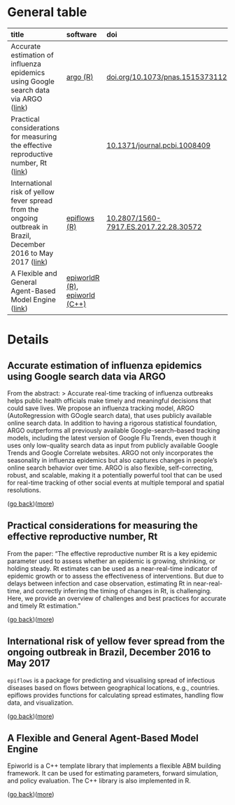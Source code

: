 
# General table

| title                                                                                                                                                                                                                       | software                                                                                                     | doi                                                                                            | keywords                                                                                                    |
|:----------------------------------------------------------------------------------------------------------------------------------------------------------------------------------------------------------------------------|:-------------------------------------------------------------------------------------------------------------|:-----------------------------------------------------------------------------------------------|:------------------------------------------------------------------------------------------------------------|
| Accurate estimation of influenza epidemics using Google search data via ARGO ([link](#accurate-estimation-of-influenza-epidemics-using-google-search-data-via-argo))                                                        | [argo (R)](https://cran.r-project.org/package=argo)                                                          | [doi.org/10.1073/pnas.1515373112](https://doi.org/doi.org/10.1073/pnas.1515373112)             | `web sources`, `big-data`, `real-time`, `influenza`, `methods`, `hmm`, `prediction`, `markov hidden models` |
| Practical considerations for measuring the effective reproductive number, Rt ([link](#practical-considerations-for-measuring-the-effective-reproductive-number-rt))                                                         |                                                                                                              | [10.1371/journal.pcbi.1008409](https://doi.org/10.1371/journal.pcbi.1008409)                   | `simulation`, `compartmental models`, `bias`, `estimation`                                                  |
| International risk of yellow fever spread from the ongoing outbreak in Brazil, December 2016 to May 2017 ([link](#international-risk-of-yellow-fever-spread-from-the-ongoing-outbreak-in-brazil-december-2016-to-may-2017)) | [epiflows (R)](https://github.com/reconhub/epiflows/)                                                        | [10.2807/1560-7917.ES.2017.22.28.30572](https://doi.org/10.2807/1560-7917.ES.2017.22.28.30572) | `prediction`, `visualization`, `flows`, `diffusion`, `exportations`, `importations`                         |
| A Flexible and General Agent-Based Model Engine ([link](#a-flexible-and-general-agent-based-model-engine))                                                                                                                  | [epiworldR (R)](https://github.com/UofUEpi/epiworldR), [epiworld (C++)](https://github.com/UofUEpi/epiworld) |                                                                                                | `abm`, `simulation`, `mcmc`                                                                                 |

# Details

## Accurate estimation of influenza epidemics using Google search data via ARGO

From the abstract: \> Accurate real-time tracking of influenza outbreaks
helps public health officials make timely and meaningful decisions that
could save lives. We propose an influenza tracking model, ARGO
(AutoRegression with GOogle search data), that uses publicly available
online search data. In addition to having a rigorous statistical
foundation, ARGO outperforms all previously available
Google-search–based tracking models, including the latest version of
Google Flu Trends, even though it uses only low-quality search data as
input from publicly available Google Trends and Google Correlate
websites. ARGO not only incorporates the seasonality in influenza
epidemics but also captures changes in people’s online search behavior
over time. ARGO is also flexible, self-correcting, robust, and scalable,
making it a potentially powerful tool that can be used for real-time
tracking of other social events at multiple temporal and spatial
resolutions.

([go back](#general-table))([more](../data/argo.md))

## Practical considerations for measuring the effective reproductive number, Rt

From the paper: “The effective reproductive number Rt is a key epidemic
parameter used to assess whether an epidemic is growing, shrinking, or
holding steady. Rt estimates can be used as a near-real-time indicator
of epidemic growth or to assess the effectiveness of interventions. But
due to delays between infection and case observation, estimating Rt in
near-real-time, and correctly inferring the timing of changes in Rt, is
challenging. Here, we provide an overview of challenges and best
practices for accurate and timely Rt estimation.”

([go back](#general-table))([more](../data/effective-rep-number.md))

## International risk of yellow fever spread from the ongoing outbreak in Brazil, December 2016 to May 2017

`epiflows` is a package for predicting and visualising spread of
infectious diseases based on flows between geographical locations, e.g.,
countries. epiflows provides functions for calculating spread estimates,
handling flow data, and visualization.

([go back](#general-table))([more](../data/epiflows.md))

## A Flexible and General Agent-Based Model Engine

Epiworld is a C++ template library that implements a flexible ABM
building framework. It can be used for estimating parameters, forward
simulation, and policy evaluation. The C++ library is also implemented
in R.

([go back](#general-table))([more](../data/epiworld.md))
